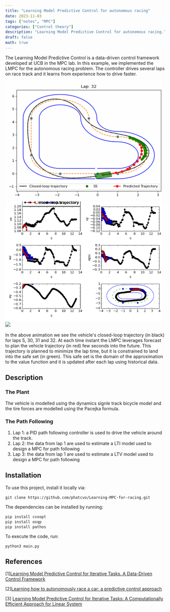 ```yaml
---
title: "Learning Model Predictive Control for autonomous racing"
date: 2023-11-03
tags: ["notes", "MPC"]
categories: ["Control theory"]
description: "Learning Model Predictive Control for autonomous racing."
draft: false
math: true
---
```



The Learning Model Predictive Control is a data-driven control framework developed at UCB in the MPC lab. In this example, we implemented the LMPC for the autonomous racing problem. The controller drives several laps on race track and it learns from experience how to drive faster.


![](https://raw.githubusercontent.com/phatcvo/Learning-MPC-for-racing/main/src/ClosedLoop.gif)
![](https://raw.githubusercontent.com/phatcvo/Learning-MPC-for-racing/main/src/ClosedLoopStates.gif)
![](https://raw.githubusercontent.com/phatcvo/Learning-MPC-for-racing/main/src/ClosedLoop_multiLap.gif)

In the above animation we see the vehicle's closed-loop trajectory (in black) for laps 5, 30, 31 and 32. At each time instant the LMPC leverages forecast to plan the vehicle trajectory (in red) few seconds into the future. This trajectory is planned to minimize the lap time, but it is constrained to land into the safe set (in green). This safe set is the domain of the approximation to the value function and it is updated after each lap using historical data.

## Description

### The Plant
The vehicle is modelled using the dynamics signle track bicycle model and the tire forces are modelled using the Pacejka formula.

### The Path Following
1) Lap 1: a PID path following controller is used to drive the vehicle around the track.
2) Lap 2: the data from lap 1 are used to estimate a LTI model used to design a MPC for path following
3) Lap 3: the data from lap 1 are used to estimate a LTV model used to design a MPC for path following

Installation
------------

To use this project, install it locally via:
```
git clone https://github.com/phatcvo/Learning-MPC-for-racing.git
```

The dependencies can be installed by running:
```
pip install cvxopt
pip install osqp
pip install pathos
```

To execute the code, run:
```
python3 main.py
```

## References
[1][Learning Model Predictive Control for Iterative Tasks. A Data-Driven Control Framework](https://ieeexplore.ieee.org/document/8039204/)

[2][Learning how to autonomously race a car: a predictive control approach](https://ieeexplore.ieee.org/abstract/document/8896988)

[3] [Learning Model Predictive Control for Iterative Tasks: A Computationally Efficient Approach for Linear System](https://arxiv.org/pdf/1702.07064.pdf)
